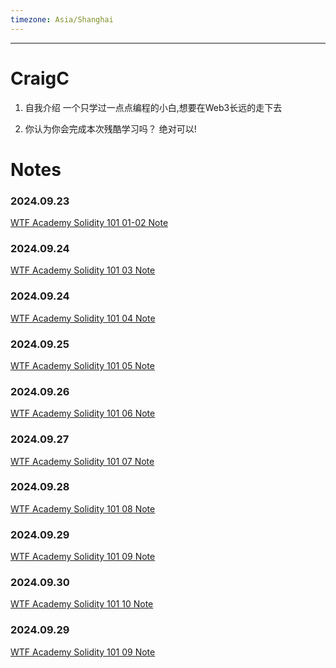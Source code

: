 ```yaml
---
timezone: Asia/Shanghai
---
```


---

# CraigC

1. 自我介绍
一个只学过一点点编程的小白,想要在Web3长远的走下去

2. 你认为你会完成本次残酷学习吗？
绝对可以!
   
# Notes

<!-- Content_START -->
### 2024.09.23
[WTF Academy Solidity 101 01-02 Note](content/CraigC/01-02.md)

### 2024.09.24
[WTF Academy Solidity 101 03 Note](content/CraigC/03.md)

### 2024.09.24
[WTF Academy Solidity 101 04 Note](content/CraigC/04.md)

### 2024.09.25
[WTF Academy Solidity 101 05 Note](content/CraigC/05.md)

### 2024.09.26
[WTF Academy Solidity 101 06 Note](content/CraigC/06.md)

### 2024.09.27
[WTF Academy Solidity 101 07 Note](content/CraigC/07.md)

### 2024.09.28
[WTF Academy Solidity 101 08 Note](content/CraigC/08.md)


### 2024.09.29
[WTF Academy Solidity 101 09 Note](content/CraigC/09.md)

### 2024.09.30
[WTF Academy Solidity 101 10 Note](content/CraigC/10.md)

<!-- Content_END -->


### 2024.09.29
[WTF Academy Solidity 101 09 Note](content/CraigC/09.md)

<!-- Content_END -->


<!-- Content_END -->
